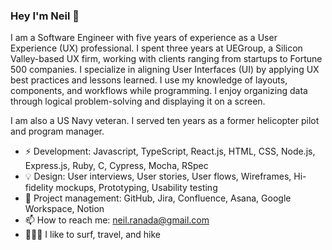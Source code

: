 ### Hey I'm Neil 👋
 
I am a Software Engineer with five years of experience as a User Experience (UX) professional. I spent three years at UEGroup, a Silicon
Valley-based UX firm, working with clients ranging from startups to Fortune 500 companies. I specialize in aligning User Interfaces (UI) by
applying UX best practices and lessons learned. I use my knowledge of layouts, components, and workflows while programming. I enjoy organizing data through logical problem-solving and displaying it on a screen. 

I am also a US Navy veteran. I served ten years as a former helicopter pilot and program manager.

- ⚡️ Development: Javascript, TypeScript, React.js, HTML, CSS, Node.js, Express.js, Ruby, C, Cypress, Mocha, RSpec
- 💡 Design: User interviews, User stories, User flows, Wireframes, Hi-fidelity mockups, Prototyping, Usability testing
- 🚀 Project management: GitHub, Jira, Confluence, Asana, Google Workspace, Notion
- 📫 How to reach me: neil.ranada@gmail.com
- 🏄🏻‍♂️ I like to surf, travel, and hike

